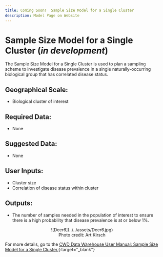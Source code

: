 ```yaml
---
title: Coming Soon!  Sample Size Model for a Single Cluster
description: Model Page on Website
---
```


# Sample Size Model for a Single Cluster (*in development*)

The Sample Size Model for a Single Cluster is used to plan a sampling scheme to investigate disease prevalence in a single naturally-occurring biological group that has correlated disease status.

## Geographical Scale: 
* Biological cluster of interest

## Required Data: 
* None

## Suggested Data: 
* None

## User Inputs: 
* Cluster size
* Correlation of disease status within cluster

## Outputs: 
* The number of samples needed in the population of interest to ensure there is a high probability that disease prevalence is at or below 1%.

<center>![Deer6](../../assets/Deer6.jpg)</center>
<center><figcaption>Photo credit: Art Kirsch </figcaption></center>

For more details, go to the [CWD Data Warehouse User Manual: Sample Size Model for a Single Cluster.](https://pages.github.coecis.cornell.edu/CWHL/CWD-Data-Warehouse/sample-size-single.html){:target="_blank"}


